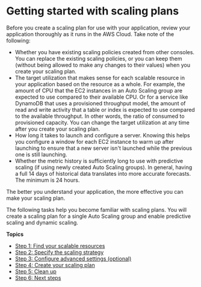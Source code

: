# Getting started with scaling plans<a name="getting-started-with-scaling-plans"></a>

Before you create a scaling plan for use with your application, review your application thoroughly as it runs in the AWS Cloud\. Take note of the following:
+ Whether you have existing scaling policies created from other consoles\. You can replace the existing scaling policies, or you can keep them \(without being allowed to make any changes to their values\) when you create your scaling plan\.
+ The target utilization that makes sense for each scalable resource in your application based on the resource as a whole\. For example, the amount of CPU that the EC2 instances in an Auto Scaling group are expected to use compared to their available CPU\. Or for a service like DynamoDB that uses a provisioned throughput model, the amount of read and write activity that a table or index is expected to use compared to the available throughput\. In other words, the ratio of consumed to provisioned capacity\. You can change the target utilization at any time after you create your scaling plan\.
+ How long it takes to launch and configure a server\. Knowing this helps you configure a window for each EC2 instance to warm up after launching to ensure that a new server isn't launched while the previous one is still launching\.
+ Whether the metric history is sufficiently long to use with predictive scaling \(if using newly created Auto Scaling groups\)\. In general, having a full 14 days of historical data translates into more accurate forecasts\. The minimum is 24 hours\.

The better you understand your application, the more effective you can make your scaling plan\. 

The following tasks help you become familiar with scaling plans\. You will create a scaling plan for a single Auto Scaling group and enable predictive scaling and dynamic scaling\. 

**Topics**
+ [Step 1: Find your scalable resources](gs-select-application.md)
+ [Step 2: Specify the scaling strategy](gs-configure-scaling-plan.md)
+ [Step 3: Configure advanced settings \(optional\)](gs-specify-custom-settings.md)
+ [Step 4: Create your scaling plan](gs-create-scaling-plan.md)
+ [Step 5: Clean up](gs-delete-scaling-plan.md)
+ [Step 6: Next steps](gs-next-steps.md)